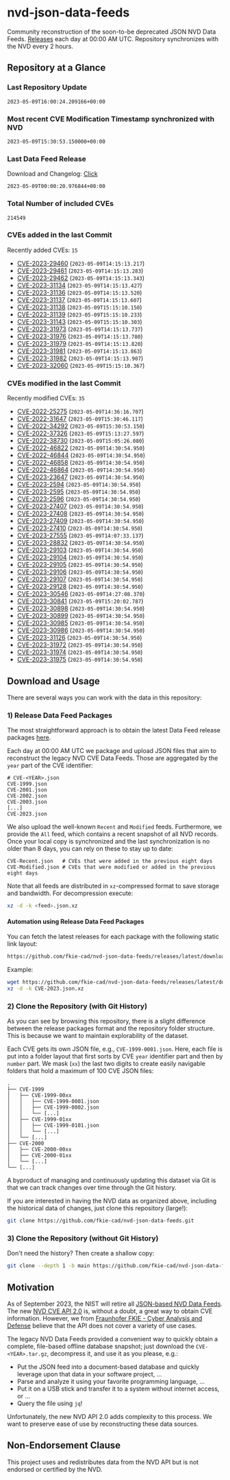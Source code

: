 # nvd-json-data-feeds

Community reconstruction of the soon-to-be deprecated JSON NVD Data Feeds. 
[Releases](releases/latest) each day at 00:00 AM UTC.
Repository synchronizes with the NVD every 2 hours.

## Repository at a Glance

### Last Repository Update

```plain
2023-05-09T16:00:24.209166+00:00
```

### Most recent CVE Modification Timestamp synchronized with NVD

```plain
2023-05-09T15:30:53.150000+00:00
```

### Last Data Feed Release

Download and Changelog: [Click](releases/latest)

```plain
2023-05-09T00:00:20.976844+00:00
```

### Total Number of included CVEs

```plain
214549
```

### CVEs added in the last Commit

Recently added CVEs: `15`

* [CVE-2023-29460](CVE-2023/CVE-2023-294xx/CVE-2023-29460.json) (`2023-05-09T14:15:13.217`)
* [CVE-2023-29461](CVE-2023/CVE-2023-294xx/CVE-2023-29461.json) (`2023-05-09T14:15:13.283`)
* [CVE-2023-29462](CVE-2023/CVE-2023-294xx/CVE-2023-29462.json) (`2023-05-09T14:15:13.343`)
* [CVE-2023-31134](CVE-2023/CVE-2023-311xx/CVE-2023-31134.json) (`2023-05-09T14:15:13.427`)
* [CVE-2023-31136](CVE-2023/CVE-2023-311xx/CVE-2023-31136.json) (`2023-05-09T14:15:13.520`)
* [CVE-2023-31137](CVE-2023/CVE-2023-311xx/CVE-2023-31137.json) (`2023-05-09T14:15:13.607`)
* [CVE-2023-31138](CVE-2023/CVE-2023-311xx/CVE-2023-31138.json) (`2023-05-09T15:15:10.150`)
* [CVE-2023-31139](CVE-2023/CVE-2023-311xx/CVE-2023-31139.json) (`2023-05-09T15:15:10.233`)
* [CVE-2023-31143](CVE-2023/CVE-2023-311xx/CVE-2023-31143.json) (`2023-05-09T15:15:10.303`)
* [CVE-2023-31973](CVE-2023/CVE-2023-319xx/CVE-2023-31973.json) (`2023-05-09T14:15:13.737`)
* [CVE-2023-31976](CVE-2023/CVE-2023-319xx/CVE-2023-31976.json) (`2023-05-09T14:15:13.780`)
* [CVE-2023-31979](CVE-2023/CVE-2023-319xx/CVE-2023-31979.json) (`2023-05-09T14:15:13.820`)
* [CVE-2023-31981](CVE-2023/CVE-2023-319xx/CVE-2023-31981.json) (`2023-05-09T14:15:13.863`)
* [CVE-2023-31982](CVE-2023/CVE-2023-319xx/CVE-2023-31982.json) (`2023-05-09T14:15:13.907`)
* [CVE-2023-32060](CVE-2023/CVE-2023-320xx/CVE-2023-32060.json) (`2023-05-09T15:15:10.367`)


### CVEs modified in the last Commit

Recently modified CVEs: `35`

* [CVE-2022-25275](CVE-2022/CVE-2022-252xx/CVE-2022-25275.json) (`2023-05-09T14:36:16.707`)
* [CVE-2022-31647](CVE-2022/CVE-2022-316xx/CVE-2022-31647.json) (`2023-05-09T15:30:46.117`)
* [CVE-2022-34292](CVE-2022/CVE-2022-342xx/CVE-2022-34292.json) (`2023-05-09T15:30:53.150`)
* [CVE-2022-37326](CVE-2022/CVE-2022-373xx/CVE-2022-37326.json) (`2023-05-09T15:13:27.597`)
* [CVE-2022-38730](CVE-2022/CVE-2022-387xx/CVE-2022-38730.json) (`2023-05-09T15:05:26.080`)
* [CVE-2022-46822](CVE-2022/CVE-2022-468xx/CVE-2022-46822.json) (`2023-05-09T14:30:54.950`)
* [CVE-2022-46844](CVE-2022/CVE-2022-468xx/CVE-2022-46844.json) (`2023-05-09T14:30:54.950`)
* [CVE-2022-46858](CVE-2022/CVE-2022-468xx/CVE-2022-46858.json) (`2023-05-09T14:30:54.950`)
* [CVE-2022-46864](CVE-2022/CVE-2022-468xx/CVE-2022-46864.json) (`2023-05-09T14:30:54.950`)
* [CVE-2023-23647](CVE-2023/CVE-2023-236xx/CVE-2023-23647.json) (`2023-05-09T14:30:54.950`)
* [CVE-2023-2594](CVE-2023/CVE-2023-25xx/CVE-2023-2594.json) (`2023-05-09T14:30:54.950`)
* [CVE-2023-2595](CVE-2023/CVE-2023-25xx/CVE-2023-2595.json) (`2023-05-09T14:30:54.950`)
* [CVE-2023-2596](CVE-2023/CVE-2023-25xx/CVE-2023-2596.json) (`2023-05-09T14:30:54.950`)
* [CVE-2023-27407](CVE-2023/CVE-2023-274xx/CVE-2023-27407.json) (`2023-05-09T14:30:54.950`)
* [CVE-2023-27408](CVE-2023/CVE-2023-274xx/CVE-2023-27408.json) (`2023-05-09T14:30:54.950`)
* [CVE-2023-27409](CVE-2023/CVE-2023-274xx/CVE-2023-27409.json) (`2023-05-09T14:30:54.950`)
* [CVE-2023-27410](CVE-2023/CVE-2023-274xx/CVE-2023-27410.json) (`2023-05-09T14:30:54.950`)
* [CVE-2023-27555](CVE-2023/CVE-2023-275xx/CVE-2023-27555.json) (`2023-05-09T14:07:33.137`)
* [CVE-2023-28832](CVE-2023/CVE-2023-288xx/CVE-2023-28832.json) (`2023-05-09T14:30:54.950`)
* [CVE-2023-29103](CVE-2023/CVE-2023-291xx/CVE-2023-29103.json) (`2023-05-09T14:30:54.950`)
* [CVE-2023-29104](CVE-2023/CVE-2023-291xx/CVE-2023-29104.json) (`2023-05-09T14:30:54.950`)
* [CVE-2023-29105](CVE-2023/CVE-2023-291xx/CVE-2023-29105.json) (`2023-05-09T14:30:54.950`)
* [CVE-2023-29106](CVE-2023/CVE-2023-291xx/CVE-2023-29106.json) (`2023-05-09T14:30:54.950`)
* [CVE-2023-29107](CVE-2023/CVE-2023-291xx/CVE-2023-29107.json) (`2023-05-09T14:30:54.950`)
* [CVE-2023-29128](CVE-2023/CVE-2023-291xx/CVE-2023-29128.json) (`2023-05-09T14:30:54.950`)
* [CVE-2023-30546](CVE-2023/CVE-2023-305xx/CVE-2023-30546.json) (`2023-05-09T14:27:08.370`)
* [CVE-2023-30841](CVE-2023/CVE-2023-308xx/CVE-2023-30841.json) (`2023-05-09T15:20:02.787`)
* [CVE-2023-30898](CVE-2023/CVE-2023-308xx/CVE-2023-30898.json) (`2023-05-09T14:30:54.950`)
* [CVE-2023-30899](CVE-2023/CVE-2023-308xx/CVE-2023-30899.json) (`2023-05-09T14:30:54.950`)
* [CVE-2023-30985](CVE-2023/CVE-2023-309xx/CVE-2023-30985.json) (`2023-05-09T14:30:54.950`)
* [CVE-2023-30986](CVE-2023/CVE-2023-309xx/CVE-2023-30986.json) (`2023-05-09T14:30:54.950`)
* [CVE-2023-31126](CVE-2023/CVE-2023-311xx/CVE-2023-31126.json) (`2023-05-09T14:30:54.950`)
* [CVE-2023-31972](CVE-2023/CVE-2023-319xx/CVE-2023-31972.json) (`2023-05-09T14:30:54.950`)
* [CVE-2023-31974](CVE-2023/CVE-2023-319xx/CVE-2023-31974.json) (`2023-05-09T14:30:54.950`)
* [CVE-2023-31975](CVE-2023/CVE-2023-319xx/CVE-2023-31975.json) (`2023-05-09T14:30:54.950`)


## Download and Usage

There are several ways you can work with the data in this repository:

### 1) Release Data Feed Packages

The most straightforward approach is to obtain the latest Data Feed release packages [here](releases/latest).

Each day at 00:00 AM UTC we package and upload JSON files that aim to reconstruct the legacy NVD CVE Data Feeds.
Those are aggregated by the `year` part of the CVE identifier:

```
# CVE-<YEAR>.json
CVE-1999.json
CVE-2001.json
CVE-2002.json
CVE-2003.json
[...]
CVE-2023.json
```

We also upload the well-known `Recent` and `Modified` feeds.
Furthermore, we provide the `All` feed, which contains a recent snapshot of all NVD records.
Once your local copy is synchronized and the last synchronization is no older than 8 days, you can rely on these to stay up to date:

```plain
CVE-Recent.json   # CVEs that were added in the previous eight days
CVE-Modified.json # CVEs that were modified or added in the previous eight days
```

Note that all feeds are distributed in `xz`-compressed format to save storage and bandwidth.
For decompression execute:

```sh
xz -d -k <feed>.json.xz
```


#### Automation using Release Data Feed Packages

You can fetch the latest releases for each package with the following static link layout:

```sh
https://github.com/fkie-cad/nvd-json-data-feeds/releases/latest/download/CVE-<YEAR>.json.xz
```

Example:

```sh
wget https://github.com/fkie-cad/nvd-json-data-feeds/releases/latest/download/CVE-2023.json.xz
xz -d -k CVE-2023.json.xz
```

### 2) Clone the Repository (with Git History)

As you can see by browsing this repository, there is a slight difference between the release packages format and the repository folder structure.
This is because we want to maintain explorability of the dataset.

Each CVE gets its own JSON file, e.g., `CVE-1999-0001.json`.
Here, each file is put into a folder layout that first sorts by CVE `year` identifier part and then by `number` part.
We mask (`xx`) the last two digits to create easily navigable folders that hold a maximum of 100 CVE JSON files:

```plain
.
├── CVE-1999
│   ├── CVE-1999-00xx
│   │   ├── CVE-1999-0001.json
│   │   ├── CVE-1999-0002.json
│   │   └── [...]
│   ├── CVE-1999-01xx
│   │   ├── CVE-1999-0101.json
│   │   └── [...]
│   └── [...]
├── CVE-2000
│   ├── CVE-2000-00xx
│   ├── CVE-2000-01xx
│   └── [...]
└── [...]
```

A byproduct of managing and continuously updating this dataset via Git is that we can track changes over time through the Git history.

If you are interested in having the NVD data as organized above, including the historical data of changes, just clone this repository (large!):

```sh
git clone https://github.com/fkie-cad/nvd-json-data-feeds.git
```

### 3) Clone the Repository (without Git History)

Don't need the history? Then create a shallow copy:

```sh
git clone --depth 1 -b main https://github.com/fkie-cad/nvd-json-data-feeds.git
```

## Motivation

As of September 2023, the NIST will retire all [JSON-based NVD Data Feeds](https://nvd.nist.gov/vuln/data-feeds#divRetirementBanner-1).
The new [NVD CVE API 2.0](https://nvd.nist.gov/developers/vulnerabilities) is, without a doubt, a great way to obtain CVE information.
However, we from [Fraunhofer FKIE - Cyber Analysis and Defense](https://www.fkie.fraunhofer.de/en/departments/cad.html) believe that the API does not cover a variety of use cases.

The legacy NVD Data Feeds provided a convenient way to quickly obtain a complete, file-based offline database snapshot; just download the `CVE-<YEAR>.tar.gz`, decompress it, and use it as you please, e.g.:

* Put the JSON feed into a document-based database and quickly leverage upon that data in your software project, ...
* Parse and analyze it using your favorite programming language, ...
* Put it on a USB stick and transfer it to a system without internet access, or ...
* Query the file using `jq`!

Unfortunately, the new NVD API 2.0 adds complexity to this process.
We want to preserve ease of use by reconstructing these data sources.

## Non-Endorsement Clause

This project uses and redistributes data from the NVD API but is not endorsed or certified by the NVD.